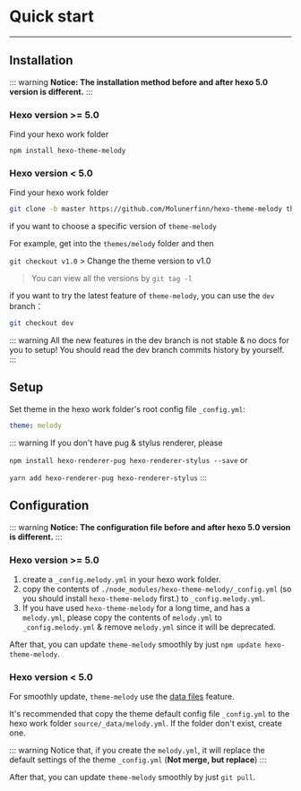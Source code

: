 # Quick start
------

## Installation

::: warning
**Notice: The installation method before and after hexo 5.0 version is different.**
:::

### Hexo version >= 5.0 <Badge text="theme-melody v1.8.0+" />

Find your hexo work folder

```
npm install hexo-theme-melody
```

### Hexo version < 5.0

Find your hexo work folder

```bash
git clone -b master https://github.com/Molunerfinn/hexo-theme-melody themes/melody
```

if you want to choose a specific version of `theme-melody`

For example, get into the `themes/melody` folder and then

`git checkout v1.0` > Change the theme version to v1.0

> You can view all the versions by `git tag -l`

if you want to try the latest feature of `theme-melody`, you can use the `dev` branch：

```bash
git checkout dev
```

::: warning
All the new features in the dev branch is not stable & no docs for you to setup! You should read the dev branch commits history by yourself.
:::

## Setup

Set theme in the hexo work folder's root config file `_config.yml`:

```yaml
theme: melody
```

::: warning
If you don't have pug & stylus renderer, please

`npm install hexo-renderer-pug hexo-renderer-stylus --save` or

`yarn add hexo-renderer-pug hexo-renderer-stylus`
:::

## Configuration

::: warning
**Notice: The configuration file before and after hexo 5.0 version is different.**
:::

### Hexo version >= 5.0 <Badge text="theme-melody v1.8.0+" />

1. create a `_config.melody.yml` in your hexo work folder.
2. copy the contents of `./node_modules/hexo-theme-melody/_config.yml` (so you should install `hexo-theme-melody` first.) to `_config.melody.yml`.
3. If you have used `hexo-theme-melody` for a long time, and has a `melody.yml`, please copy the contents of `melody.yml` to `_config.melody.yml` & remove `melody.yml` since it will be deprecated.

After that, you can update `theme-melody` smoothly by just `npm update hexo-theme-melody`.

### Hexo version < 5.0

For smoothly update, `theme-melody` use the [data files](https://hexo.io/docs/data-files.html) feature.

It's recommended that copy the theme default config file `_config.yml` to the hexo work folder `source/_data/melody.yml`. If the folder don't exist, create one.

::: warning
Notice that, if you create the `melody.yml`, it will replace the default settings of the theme `_config.yml` (**Not merge, but replace**)
:::

After that, you can update `theme-melody` smoothly by just `git pull`.
